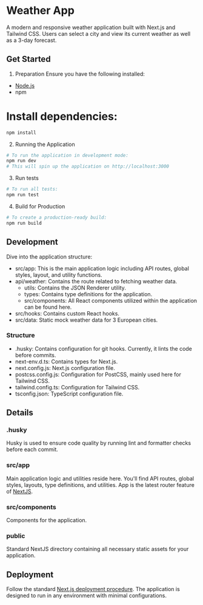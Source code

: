 # Weather App

A modern and responsive weather application built with Next.js and Tailwind CSS. Users can select a city and view its current weather as well as a 3-day forecast.

## Get Started

1. Preparation
   Ensure you have the following installed:

- [Node.js](https://nodejs.org/)
- npm

# Install dependencies:

```sh
npm install
```

2. Running the Application

```sh
# To run the application in development mode:
npm run dev
# This will spin up the application on http://localhost:3000
```

3. Run tests

```sh
# To run all tests:
npm run test
```

4. Build for Production

```sh
# To create a production-ready build:
npm run build
```

## Development

Dive into the application structure:

- src/app: This is the main application logic including API routes, global styles, layout, and utility functions.
- api/weather: Contains the route related to fetching weather data.
  - utils: Contains the JSON Renderer utility.
  - types: Contains type definitions for the application.
  - src/components: All React components utilized within the application can be found here.
- src/hooks: Contains custom React hooks.
- src/data: Static mock weather data for 3 European cities.

### Structure

- .husky: Contains configuration for git hooks. Currently, it lints the code before commits.
- next-env.d.ts: Contains types for Next.js.
- next.config.js: Next.js configuration file.
- postcss.config.js: Configuration for PostCSS, mainly used here for Tailwind CSS.
- tailwind.config.ts: Configuration for Tailwind CSS.
- tsconfig.json: TypeScript configuration file.

## Details

### .husky

Husky is used to ensure code quality by running lint and formatter checks before each commit.

### src/app

Main application logic and utilities reside here. You'll find API routes, global styles, layouts, type definitions, and utilities. App is the latest router feature of [NextJS](https://nextjs.org/docs#app-router-vs-pages-routerorg/).

### src/components

Components for the application.

### public

Standard NextJS directory containing all necessary static assets for your application.

## Deployment

Follow the standard [Next.js deployment procedure](https://nextjs.org/docs/pages/building-your-application/deploying). The application is designed to run in any environment with minimal configurations.
